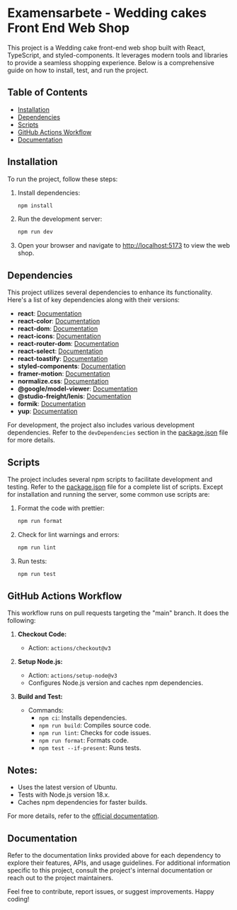 # Examensarbete - Wedding cakes Front End Web Shop

This project is a Wedding cake front-end web shop built with React, TypeScript, and styled-components. It leverages modern tools and libraries to provide a seamless shopping experience. Below is a comprehensive guide on how to install, test, and run the project.

## Table of Contents
- [Installation](#installation)
- [Dependencies](#dependencies)
- [Scripts](#scripts)
- [GitHub Actions Workflow](#github-actions-workflow)
- [Documentation](#documentation)

## Installation
To run the project, follow these steps:

1. Install dependencies:
   ```sh
   npm install

2. Run the development server:
   ```sh
   npm run dev

3. Open your browser and navigate to [http://localhost:5173](http://localhost:5173) to view the web shop.

## Dependencies
This project utilizes several dependencies to enhance its functionality. Here's a list of key dependencies along with their versions:

- **react**: [Documentation](https://reactjs.org/)
- **react-color**: [Documentation](https://casesandberg.github.io/react-color/)
- **react-dom**: [Documentation](https://reactjs.org/docs/react-dom.html)
- **react-icons**: [Documentation](https://react-icons.github.io/react-icons/)
- **react-router-dom**: [Documentation](https://reactrouter.com/en/6.21.2)
- **react-select**: [Documentation](https://react-select.com/home)
- **react-toastify**: [Documentation](https://fkhadra.github.io/react-toastify/introduction)
- **styled-components**: [Documentation](https://styled-components.com/)
- **framer-motion**: [Documentation](https://www.framer.com/motion/)
- **normalize.css**: [Documentation](https://github.com/necolas/normalize.css/)
- **@google/model-viewer**: [Documentation](https://github.com/google/model-viewer)
- **@studio-freight/lenis**: [Documentation](https://github.com/studio-freight/lenis)
- **formik**: [Documentation](https://formik.org/)
- **yup**: [Documentation](https://github.com/jquense/yup)

For development, the project also includes various development dependencies. Refer to the `devDependencies` section in the [package.json](package.json) file for more details.

## Scripts
The project includes several npm scripts to facilitate development and testing. Refer to the [package.json](package.json) file for a complete list of scripts. Except for installation and running the server, some common use scripts are:

1. Format the code with prettier:
   ```sh
   npm run format

2. Check for lint warnings and errors:
   ```sh
   npm run lint

3. Run tests:
   ```sh
   npm run test

## GitHub Actions Workflow

This workflow runs on pull requests targeting the "main" branch. It does the following:

1. **Checkout Code:**
   - Action: `actions/checkout@v3`

2. **Setup Node.js:**
   - Action: `actions/setup-node@v3`
   - Configures Node.js version and caches npm dependencies.

3. **Build and Test:**
   - Commands:
     - `npm ci`: Installs dependencies.
     - `npm run build`: Compiles source code.
     - `npm run lint`: Checks for code issues.
     - `npm run format`: Formats code.
     - `npm test --if-present`: Runs tests.

## Notes:
- Uses the latest version of Ubuntu.
- Tests with Node.js version 18.x.
- Caches npm dependencies for faster builds.

For more details, refer to the [official documentation](https://docs.github.com/en/actions/automating-builds-and-tests/building-and-testing-nodejs).


## Documentation
Refer to the documentation links provided above for each dependency to explore their features, APIs, and usage guidelines. For additional information specific to this project, consult the project's internal documentation or reach out to the project maintainers.

Feel free to contribute, report issues, or suggest improvements. Happy coding!
